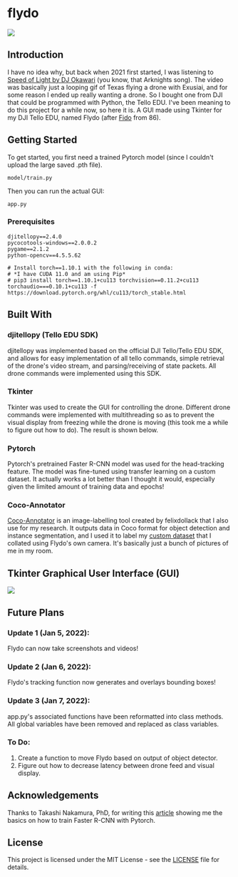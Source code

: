 # flydo
<img src="https://github.com/Chubbyman2/flydo/blob/main/docs/flydo.PNG">

## Introduction
I have no idea why, but back when 2021 first started, I was listening to <a href="https://www.youtube.com/watch?v=8ajBxCch0No">Speed of Light by DJ Okawari</a> (you know, that Arknights song). The video was basically just a looping gif of Texas flying a drone with Exusiai, and for some reason I ended up really wanting a drone. So I bought one from DJI that could be programmed with Python, the Tello EDU. I've been meaning to do this project for a while now, so here it is. A GUI made using Tkinter for my DJI Tello EDU, named Flydo (after <a href="https://86-eighty-six.fandom.com/wiki/Fido">Fido</a> from 86).

## Getting Started
To get started, you first need a trained Pytorch model (since I couldn't upload the large saved .pth file).
```
model/train.py
```
Then you can run the actual GUI: 
```
app.py
```

### Prerequisites
```
djitellopy==2.4.0
pycocotools-windows==2.0.0.2
pygame==2.1.2
python-opencv==4.5.5.62

# Install torch==1.10.1 with the following in conda:
# *I have CUDA 11.0 and am using Pip*
# pip3 install torch==1.10.1+cu113 torchvision==0.11.2+cu113 torchaudio===0.10.1+cu113 -f https://download.pytorch.org/whl/cu113/torch_stable.html
```

## Built With
### djitellopy (Tello EDU SDK)
djitellopy was implemented based on the official DJI Tello/Tello EDU SDK, and allows for easy implementation of all tello commands, simple retrieval of the drone's video stream, and parsing/receiving of state packets. All drone commands were implemented using this SDK.

### Tkinter
Tkinter was used to create the GUI for controlling the drone. Different drone commands were implemented with multithreading so as to prevent the visual display from freezing while the drone is moving (this took me a while to figure out how to do). The result is shown below.

### Pytorch
Pytorch's pretrained Faster R-CNN model was used for the head-tracking feature. The model was fine-tuned using transfer learning on a custom dataset. It actually works a lot better than I thought it would, especially given the limited amount of training data and epochs! 

### Coco-Annotator
<a href="https://github.com/jsbroks/coco-annotator">Coco-Annotator<a> is an image-labelling tool created by felixdollack that I also use for my research. It outputs data in Coco format for object detection and instance segmentation, and I used it to label my <a href="https://github.com/Chubbyman2/flydo/tree/main/model/labelled_data">custom dataset</a> that I collated using Flydo's own camera. It's basically just a bunch of pictures of me in my room.

## Tkinter Graphical User Interface (GUI)
<img src="https://github.com/Chubbyman2/flydo/blob/main/docs/gui.PNG">

## Future Plans
### Update 1 (Jan 5, 2022):
Flydo can now take screenshots and videos! 

### Update 2 (Jan 6, 2022):
Flydo's tracking function now generates and overlays bounding boxes!
  
### Update 3 (Jan 7, 2022):
app.py's associated functions have been reformatted into class methods. All global variables have been removed and replaced as class variables.

### To Do:
1. Create a function to move Flydo based on output of object detector.
2. Figure out how to decrease latency between drone feed and visual display. 

## Acknowledgements
Thanks to Takashi Nakamura, PhD, for writing this <a href="https://medium.com/fullstackai/how-to-train-an-object-detector-with-your-own-coco-dataset-in-pytorch-319e7090da5">article</a> showing me the basics on how to train Faster R-CNN with Pytorch.

## License
This project is licensed under the MIT License - see the <a href="https://github.com/Chubbyman2/flydo/blob/main/LICENSE">LICENSE</a> file for details.
